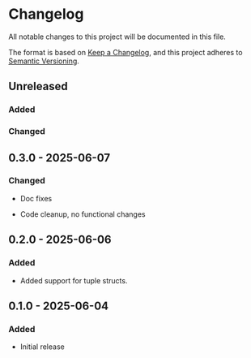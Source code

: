 # Changelog

All notable changes to this project will be documented in this file.

The format is based on [Keep a Changelog](https://keepachangelog.com/en/1.1.0/),
and this project adheres to [Semantic Versioning](https://semver.org/spec/v2.0.0.html).

## Unreleased

### Added

### Changed

## 0.3.0 - 2025-06-07

### Changed

- Doc fixes

- Code cleanup, no functional changes

## 0.2.0 - 2025-06-06

### Added

- Added support for tuple structs.

## 0.1.0 - 2025-06-04

### Added

- Initial release
